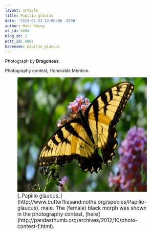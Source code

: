 ```yaml
---
layout: article
title: Papilio glaucus
date: '2013-01-21 12:00:00 -0700'
author: Matt Young
mt_id: 6664
blog_id: 2
post_id: 6664
basename: papilio_glaucus
---
```

Photograph by **Dragoness**.

Photography contest, Honorable Mention.

<figure>
<img src="/uploads/2013/Wysocki.Eastern%20Tiger%20Swallowtail%20Male.02.JPG" alt="Wysocki.Eastern Tiger Swallowtail Male.02.JPG" width="600" height="374" />
<figcaption markdown="span">
<big>[_Papilio glaucus_](http://www.butterfliesandmoths.org/species/Papilio-glaucus), male. The (female) black morph was shown in the photography contest, [here](http://pandasthumb.org/archives/2012/10/photo-contest-f.html).</big>

</figcaption>
</figure>
